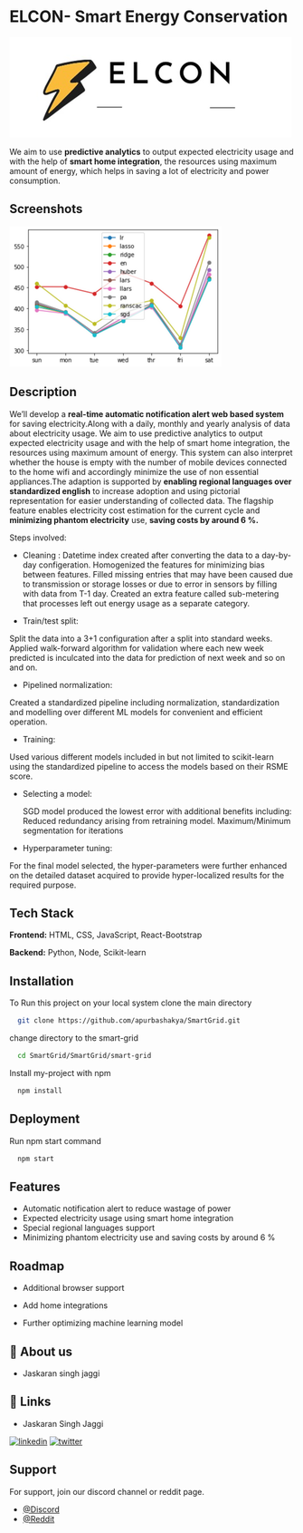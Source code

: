 # ELCON- Smart Energy Conservation
![Logo](https://github.com/apurbashakya/SmartGrid/blob/main/SmartGrid/smart-grid/src/img/logodark.jpeg)

We aim to use **predictive analytics** to output expected electricity usage and with the help of **smart home integration**, the resources using maximum amount of energy, which helps in saving a lot of electricity and power consumption. 


## Screenshots

![Logo](https://github.com/apurbashakya/SmartGrid/blob/main/SmartGrid/smart-grid/src/img/pre1.png)




## Description

We’ll develop a **real-time automatic notification alert web based system**  for saving electricity.Along with a daily, monthly and yearly analysis of data about electricity usage. We aim to use predictive analytics to output expected electricity usage and with the help of smart home integration, the resources using maximum amount of energy. This system can also interpret whether the house is empty with the number of mobile devices connected to the home wifi and accordingly minimize the use of non essential appliances.The adaption is supported by **enabling regional languages over standardized english** to increase adoption and using pictorial representation for easier understanding of collected data. The flagship feature enables electricity cost estimation for the current cycle and **minimizing phantom electricity** use, **saving costs by around 6 %.**

Steps involved:

 - Cleaning :
  Datetime index created after converting the data to a day-by-day configeration.
  Homogenized the features for minimizing bias between features.
  Filled missing entries that may have been caused due to transmission or storage losses or due to error in sensors by filling with data from T-1 day.
  Created an extra feature called sub-metering that processes left out energy usage as a separate category.
  
 - Train/test split:

  Split the data into a 3+1 configuration after a split into standard weeks.
  Applied walk-forward algorithm for validation where each new week predicted is inculcated into the data for prediction of next week and so on and on.
  
 - Pipelined normalization:

  Created a standardized pipeline including normalization, standardization and modelling over different ML models for convenient and efficient operation.

 - Training:

  Used various different models included in but not limited to scikit-learn using the standardized pipeline to access the models based on their RSME score.

 - Selecting a model:

    SGD model produced the lowest error with additional benefits including:
    Reduced redundancy arising from retraining model.
    Maximum/Minimum segmentation for iterations

 - Hyperparameter tuning:

  For the final model selected, the hyper-parameters were further enhanced on the detailed dataset acquired to provide hyper-localized results for the required  purpose.


## Tech Stack

**Frontend:** HTML, CSS, JavaScript, React-Bootstrap

**Backend:** Python, Node, Scikit-learn


## Installation
To Run this project on your local system clone the main directory

```bash
  git clone https://github.com/apurbashakya/SmartGrid.git
```

change directory to the smart-grid
```bash
  cd SmartGrid/SmartGrid/smart-grid
```

Install my-project with npm

```bash
  npm install
```
    
## Deployment

Run npm start command

```bash
  npm start
```


## Features

-  Automatic notification alert to reduce wastage of power
- Expected electricity usage using smart home integration
- Special regional languages support 
-  Minimizing phantom electricity use and saving costs by around 6 %


## Roadmap

- Additional browser support

- Add home integrations
- Further optimizing machine learning model


## 🚀 About us
- Jaskaran singh jaggi



## 🔗 Links
- Jaskaran Singh Jaggi

[![linkedin](https://img.shields.io/badge/linkedin-0A66C2?style=for-the-badge&logo=linkedin&logoColor=white)](https://www.linkedin.com/in/jaskaran-s-a137aa104/)
[![twitter](https://img.shields.io/badge/twitter-1DA1F2?style=for-the-badge&logo=twitter&logoColor=white)](https://twitter.com/in/jaskaran-s-a137aa104)




## Support

For support, join our discord channel or reddit page.

- [@Discord](https://discord.gg/ZuF9Q9Kb)
- [@Reddit](https://reddit.com/elcon_energy)
